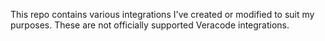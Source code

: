 This repo contains various integrations I've created or modified to suit my purposes.
These are not officially supported Veracode integrations.

